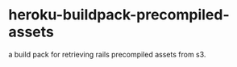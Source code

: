 # heroku-buildpack-precompiled-assets
a build pack for retrieving rails precompiled assets from s3.
